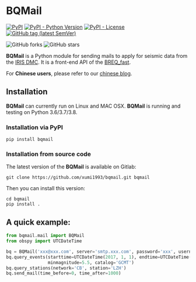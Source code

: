 # BQMail
[![PyPI](https://img.shields.io/pypi/v/bqmail)](https://pypi.org/project/bqmail/)
[![PyPI - Python Version](https://img.shields.io/pypi/pyversions/bqmail)]()
[![PyPI - License](https://img.shields.io/pypi/l/bqmail)]()
[![GitHub tag (latest SemVer)](https://img.shields.io/github/v/tag/xumi1993/bqmail)](https://github.com/xumi1993/bqmail/tags)

![GitHub forks](https://img.shields.io/github/forks/xumi1993/bqmail?style=social)
![GitHub stars](https://img.shields.io/github/stars/xumi1993/bqmail?style=social)

**BQMail** is a Python module for sending mails to apply for seismic data from the [IRIS DMC](http://www.ds.iris.edu/ds/nodes/dmc/). It is a front-end API of the [BREQ_fast](http://ds.iris.edu/ds/nodes/dmc/manuals/breq_fast/).

For **Chinese users**, please refer to our [chinese blog](https://blog.xumijian.me/tags/bqmail/).
## Installation
**BQMail** can currently run on Linux and MAC OSX. **BQMail** is running and testing on Python 3.6/3.7/3.8.
### Installation via PyPI
```
pip install bqmail
```

### Installation from source code
The latest version of the **BQMail** is available on Gitlab:
```
git clone https://github.com/xumi1993/bqmail.git bqmail
``` 
Then you can install this version:
```
cd bqmail
pip install .
```

## A quick example:
```python
from bqmail.mail import BQMail
from obspy import UTCDateTime

bq = BQMail('xxx@xxx.com', server='smtp.xxx.com', password='xxx', username='bqmail')
bq.query_events(starttime=UTCDateTime(2017, 1, 1), endtime=UTCDateTime(2018, 1, 1),
                minmagnitude=5.5, catalog='GCMT')
bq.query_stations(network='CB', station='LZH')
bq.send_mail(time_before=0, time_after=1000)
```
